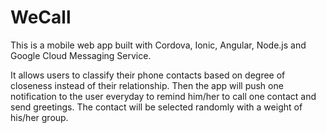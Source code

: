 # WeCall

This is a mobile web app built with Cordova, Ionic, Angular, Node.js and Google Cloud Messaging Service.

It allows users to classify their phone contacts based on degree of closeness instead of their relationship.
Then the app will push one notification to the user everyday to remind him/her to call one contact and send greetings.
The contact will be selected randomly with a weight of his/her group.
